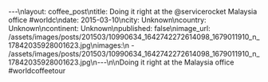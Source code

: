 ---\nlayout: coffee_post\ntitle: Doing it right at the @servicerocket Malaysia office #worldc\ndate: 2015-03-10\ncity: Unknown\ncountry: Unknown\ncontinent: Unknown\npublished: false\nimage_url: /assets/images/posts/201503/10990634_1642742272614098_1679011910_n_17842035928001623.jpg\nimages:\n  - /assets/images/posts/201503/10990634_1642742272614098_1679011910_n_17842035928001623.jpg\n---\n\nDoing it right at the Malaysia office #worldcoffeetour